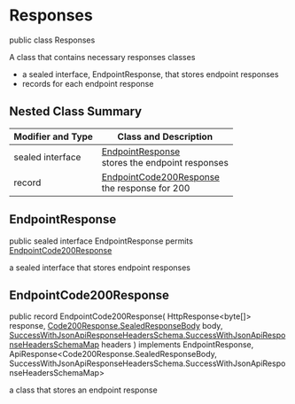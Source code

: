 # Responses

public class Responses

A class that contains necessary responses classes
- a sealed interface, EndpointResponse, that stores endpoint responses
- records for each endpoint response

## Nested Class Summary
| Modifier and Type | Class and Description |
| ----------------- | --------------------- |
| sealed interface | [EndpointResponse](#endpointresponse)<br> stores the endpoint responses |
| record | [EndpointCode200Response](#endpointcode200response)<br> the response for 200 |

## EndpointResponse
public sealed interface EndpointResponse permits<br>
[EndpointCode200Response](#endpointcode200response)

a sealed interface that stores endpoint responses

## EndpointCode200Response
public record EndpointCode200Response(
    HttpResponse<byte[]> response,
    [Code200Response.SealedResponseBody](../../../paths/petpetiduploadimage/post/responses/Code200Response.md#sealedresponsebody) body,
    [SuccessWithJsonApiResponseHeadersSchema.SuccessWithJsonApiResponseHeadersSchemaMap](../../../components/responses/successwithjsonapiresponse/SuccessWithJsonApiResponseHeadersSchema.md#successwithjsonapiresponseheadersschemamap) headers
) implements EndpointResponse, ApiResponse<Code200Response.SealedResponseBody, SuccessWithJsonApiResponseHeadersSchema.SuccessWithJsonApiResponseHeadersSchemaMap><br>

a class that stores an endpoint response

